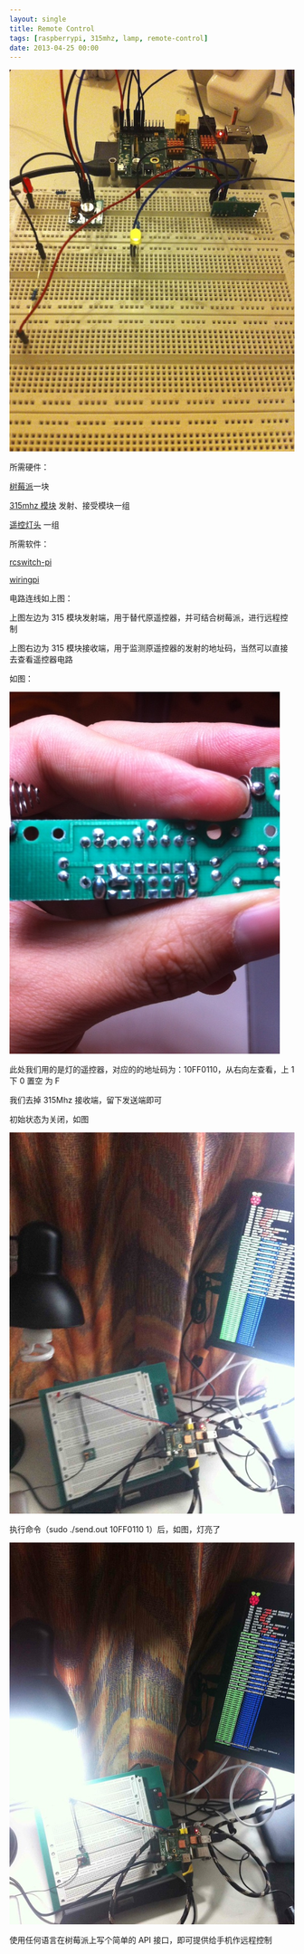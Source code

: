 ```yaml
---
layout: single
title: Remote Control
tags: [raspberrypi, 315mhz, lamp, remote-control]
date: 2013-04-25 00:00
---
```

![BOARD](/photos/board.jpg)

所需硬件：

[树莓派](http://www.raspberrypi.org/)一块

[315mhz 模块](http://s.taobao.com/search?initiative_id=staobaoz_20130425&jc=1&q=315m+%C4%A3%BF%E9) 发射、接受模块一组
    
[遥控灯头](http://s.taobao.com/search?initiative_id=staobaoz_20130425&jc=1&q=%D2%A3%BF%D8%B5%C6%CD%B7) 一组
    
所需软件：

[rcswitch-pi](https://github.com/iamsk/rcswitch-pi)

[wiringpi](https://projects.drogon.net/raspberry-pi/wiringpi/download-and-install/)

电路连线如上图：

上图左边为 315 模块发射端，用于替代原遥控器，并可结合树莓派，进行远程控制

上图右边为 315 模块接收端，用于监测原遥控器的发射的地址码，当然可以直接去查看遥控器电路

如图：

![BOARD](/photos/rc.jpg)

此处我们用的是灯的遥控器，对应的的地址码为：10FF0110，从右向左查看，上 1 下 0 置空 为 F

我们去掉 315Mhz 接收端，留下发送端即可

初始状态为关闭，如图

![CLOSE](/photos/close.jpg)

执行命令（sudo ./send.out 10FF0110 1）后，如图，灯亮了

![OPEN](/photos/open.jpg)

使用任何语言在树莓派上写个简单的 API 接口，即可提供给手机作远程控制
